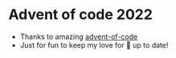 # Advent of code 2022 
- Thanks to amazing [advent-of-code](https://adventofcode.com/2022)
- Just for fun to keep my love for :snake: up to date!